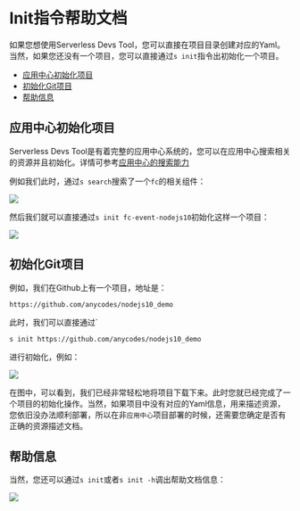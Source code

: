 # Init指令帮助文档

如果您想使用Serverless Devs Tool，您可以直接在项目目录创建对应的Yaml。当然，如果您还没有一个项目，您可以直接通过`s init`指令出初始化一个项目。

- [应用中心初始化项目](#应用中心初始化项目)
- [初始化Git项目](#初始化Git项目)
- [帮助信息](#帮助信息)

## 应用中心初始化项目

Serverless Devs Tool是有着完整的应用中心系统的，您可以在应用中心搜索相关的资源并且初始化。详情可参考[应用中心的搜索能力](Search指令.md)

例如我们此时，通过`s search`搜索了一个`fc`的相关组件：

![](https://images.serverlessfans.com/s-tool/zh/s-search-fc.jpg)

然后我们就可以直接通过`s init fc-event-nodejs10`初始化这样一个项目：

![](https://images.serverlessfans.com/s-tool/zh/s-init-fc.jpg)

## 初始化Git项目

例如，我们在Github上有一个项目，地址是：

```
https://github.com/anycodes/nodejs10_demo
```

此时，我们可以直接通过`

```
s init https://github.com/anycodes/nodejs10_demo
```

进行初始化，例如：

![](https://images.serverlessfans.com/s-tool/zh/s-init-git.jpg)

在图中，可以看到，我们已经非常轻松地将项目下载下来。此时您就已经完成了一个项目的初始化操作。当然，如果项目中没有对应的Yaml信息，用来描述资源，您依旧没办法顺利部署，所以在非`应用中心`项目部署的时候，还需要您确定是否有正确的资源描述文档。

## 帮助信息

当然，您还可以通过`s init`或者`s init -h`调出帮助文档信息：

![](https://images.serverlessfans.com/s-tool/zh/s-init-help.jpg)